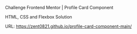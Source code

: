 Challenge Frontend Mentor | Profile Card Component

HTML, CSS and Flexbox Solution

URL: https://zent0821.github.io/profile-card-component-main/
